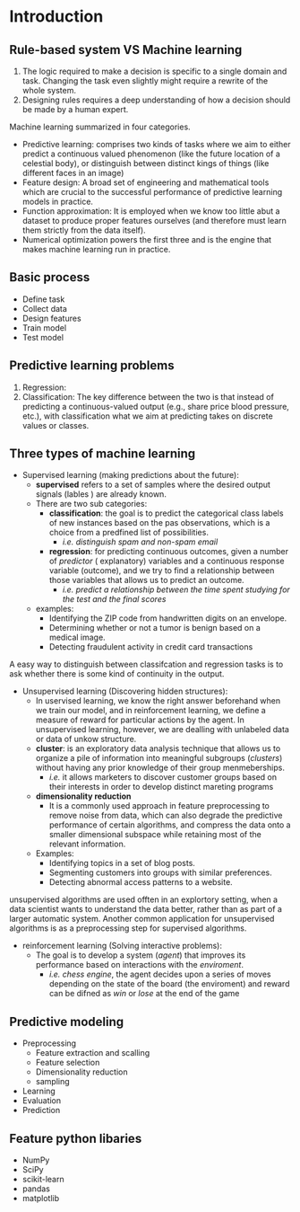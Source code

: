 # Introduction

## Rule-based system VS Machine learning

1. The logic required to make a decision is specific to a single domain and task. Changing the task even slightly might require a rewrite of the whole system.
1. Designing rules requires a deep understanding of how a decision should be made by a human expert.

Machine learning summarized in four categories.

- Predictive learning: comprises two kinds of tasks where we aim to either predict a continuous valued phenomenon (like the future location of a celestial body), or distinguish between distinct kings of things (like different faces in an image)
- Feature design: A broad set of engineering and mathematical tools which are crucial to the successful performance of predictive learning models in practice.
- Function approximation: It is employed when we know too little abut a dataset to produce proper features ourselves (and therefore must learn them strictly from the data itself).
- Numerical optimization  powers the first three and is the engine that makes machine learning run in practice.

## Basic process

- Define task
- Collect data
- Design features
- Train model
- Test model

## Predictive learning problems

1. Regression:
2. Classification: The key difference between the two is that instead of predicting a continuous-valued output (e.g., share price blood pressure, etc.), with classification what we aim at predicting takes on discrete values or classes.

## Three types of machine learning

- Supervised learning (making predictions about the future):
  - **supervised** refers to a set of samples where the desired output signals (lables ) are already known.
  - There are two sub categories:
    - **classification**: the goal is to predict the categorical class labels of new instances based on the pas observations, which is a choice from a predfined list of possibilities.
      - _i.e. distinguish spam and non-spam email_
    - **regression**: for predicting continuous outcomes, given a number of _predictor_ ( explanatory) variables and a continuous response variable (outcome), and we try to find a relationship between those variables that allows us to predict an outcome.
      - _i.e. predict a relationship between the time spent studying for the test and the final scores_
  - examples:
    - Identifying the ZIP code from handwritten digits on an envelope.
    - Determining whether or not a tumor is benign based on a medical image.
    - Detecting fraudulent activity in credit card transactions

A easy way to distinguish between classifcation and regression tasks is to ask whether there is some kind of continuity in the output.

- Unsupervised learning (Discovering hidden structures):
  - In uservised learning, we know the right answer beforehand when we train our model, and in reinforcement learning, we define a measure of reward for particular actions by the agent. In unsupervised learning, however, we are dealling with unlabeled data or data of unkow structure.
  - **cluster**: is an exploratory data analysis technique that allows us to organize a pile of information into meaningful subgroups (_clusters_) without having any prior knowledge of their group menmeberships.
    - _i.e._ it allows marketers to discover customer groups based on their interests in order to develop distinct mareting programs
  - **dimensionality reduction**
    - It is a commonly used approach in feature preprocessing to remove noise from data, which can also degrade the predictive performance of certain algorithms, and compress the data onto a smaller dimensional subspace while retaining most of the relevant information. 
  - Examples:
    - Identifying topics in a set of blog posts.
    - Segmenting customers into groups with similar preferences.
    - Detecting abnormal access patterns to a website.

unsupervised algorithms are used offten in an explortory setting, when a data scientist wants to understand the data better, rather than as part of a larger automatic system. Another common application for unsupervised algorithms is as a preprocessing step for supervised algorithms.

- reinforcement learning (Solving interactive problems):
  - The goal is to develop a system (_agent_) that improves its performance based on interactions with the _enviroment_.
    - _i.e. chess engine_, the agent decides upon a series of moves depending on the state of the board (the enviroment) and reward can be difned as _win_ or _lose_ at the end of the game


## Predictive modeling

- Preprocessing
  - Feature extraction and scalling
  - Feature selection
  - Dimensionality reduction
  - sampling
- Learning
- Evaluation
- Prediction


## Feature python libaries

- NumPy
- SciPy
- scikit-learn
- pandas
- matplotlib
